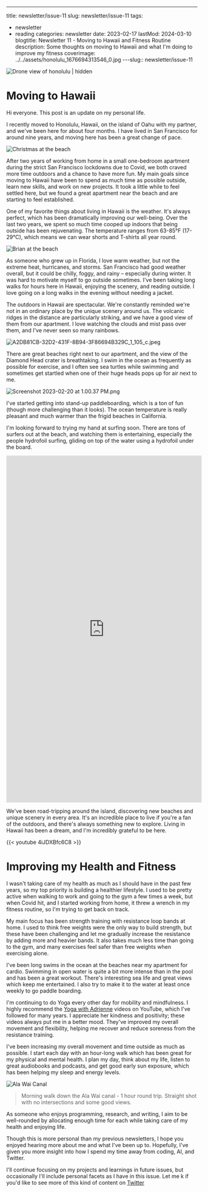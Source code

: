 ---
title: newsletter/issue-11
slug: newsletter/issue-11
tags:
  - newsletter
  - reading
categories: newsletter
date: 2023-02-17
lastMod: 2024-03-10
blogtitle: Newsletter 11 - Moving to Hawaii and Fitness Routine
description: Some thoughts on moving to Hawaii and what I'm doing to improve my fitness
coverimage: ../../assets/honolulu_1676694313546_0.jpg
---slug:: newsletter/issue-11

![Drone view of honolulu | hidden](/assets/honolulu_1676694313546_0.jpg)

# Moving to Hawaii


Hi everyone. This post is an update on my personal life.

I recently moved to Honolulu, Hawaii, on the island of Oahu with my partner, and we've been here for about four months. I have lived in San Francisco for around nine years, and moving here has been a great change of pace.

![Christmas at the beach](/assets/EB84C71D-598E-46F0-8A16-41D4CC705870_1_201_a_1676695287535_0.jpeg)

After two years of working from home in a small one-bedroom apartment during the strict San Francisco lockdowns due to Covid, we both craved more time outdoors and a chance to have more fun. My main goals since moving to Hawaii have been to spend as much time as possible outside, learn new skills, and work on new projects. It took a little while to feel settled here, but we found a great apartment near the beach and are starting to feel established.

One of my favorite things about living in Hawaii is the weather. It's always perfect, which has been dramatically improving our well-being. Over the last two years, we spent so much time cooped up indoors that being outside has been rejuvenating. The temperature ranges from 63-85°F (17-29°C), which means we can wear shorts and T-shirts all year round.

![Brian at the beach](/assets/IMG_7983_1676695639133_0.jpeg)

As someone who grew up in Florida, I love warm weather, but not the extreme heat, hurricanes, and storms. San Francisco had good weather overall, but it could be chilly, foggy, and rainy – especially during winter. It was hard to motivate myself to go outside sometimes. I've been taking long walks for hours here in Hawaii, enjoying the scenery, and reading outside. I love going on a long walks in the evening without needing a jacket.

The outdoors in Hawaii are spectacular. We're constantly reminded we're not in an ordinary place by the unique scenery around us. The volcanic ridges in the distance are particularly striking, and we have a good view of them from our apartment. I love watching the clouds and mist pass over them, and I've never seen so many rainbows.

![A2DB81CB-32D2-431F-8B94-3F86694B329C_1_105_c.jpeg](/assets/A2DB81CB-32D2-431F-8B94-3F86694B329C_1_105_c_1676932322748_0.jpeg)

There are great beaches right next to our apartment, and the view of the Diamond Head crater is breathtaking. I swim in the ocean as frequently as possible for exercise, and I often see sea turtles while swimming and sometimes get startled when one of their huge heads pops up for air next to me.

![Screenshot 2023-02-20 at 1.00.37 PM.png](/assets/Screenshot_2023-02-20_at_1.00.37_PM_1676934104689_0.png)

I've started getting into stand-up paddleboarding, which is a ton of fun (though more challenging than it looks). The ocean temperature is really pleasant and much warmer than the frigid beaches in California.

I'm looking forward to trying my hand at surfing soon. There are tons of surfers out at the beach, and watching them is entertaining, especially the people hydrofoil surfing, gliding on top of the water using a hydrofoil under the board.

<iframe width="515" height="915" src="https://www.youtube.com/embed/uz7NN1osyHw" title="Hydrofoil Surfing in Waikiki - Honolulu Hawaii" frameborder="0" allow="accelerometer; autoplay; clipboard-write; encrypted-media; gyroscope; picture-in-picture; web-share" allowfullscreen></iframe>

We've been road-tripping around the island, discovering new beaches and unique scenery in every area. It's an incredible place to live if you're a fan of the outdoors, and there's always something new to explore. Living in Hawaii has been a dream, and I'm incredibly grateful to be here.

{{< youtube 4iJDXBfc6C8 >}}

# Improving my Health and Fitness


I wasn't taking care of my health as much as I should have in the past few years, so my top priority is building a healthier lifestyle. I used to be pretty active when walking to work and going to the gym a few times a week, but when Covid hit, and I started working from home, it threw a wrench in my fitness routine, so  I'm trying to get back on track.

My main focus has been strength training with resistance loop bands at home. I used to think free weights were the only way to build strength, but these have been challenging and let me gradually increase the resistance by adding more and heavier bands. It also takes much less time than going to the gym, and many exercises feel safer than free weights when exercising alone.

I've been  long swims in the ocean at the beaches near my apartment for cardio. Swimming in open water is quite a bit more intense than in the pool and has been a great workout. There's interesting sea life and great views which keep me entertained. I also try to make it to the water at least once weekly to go paddle boarding.

I'm continuing to do Yoga every other day for mobility and mindfulness. I highly recommend the [Yoga with Adrienne](https://www.youtube.com/@yogawithadriene) videos on YouTube, which I've followed for many years. I appreciate her kindness and positivity; these videos always put me in a better mood. They've improved my overall movement and flexibility, helping me recover and reduce soreness from the resistance training.

I've been increasing my overall movement and time outside as much as possible. I start each day with an hour-long walk which has been great for my physical and mental health. I plan my day, think about my life, listen to great audiobooks and podcasts, and get good early sun exposure, which has been helping my sleep and energy levels.

![Ala Wai Canal](/assets/B6BB3671-6A00-4196-B32D-1C6D8A45D9FB_1_105_c_1676957239107_0.jpeg)

> Morning walk down the Ala Wai canal - 1 hour round trip. Straight shot with no intersections and some good views.

As someone who enjoys programming, research, and writing, I aim to be well-rounded by allocating enough time for each while taking care of my health and enjoying life.

Though this is more personal than my previous newsletters, I hope you enjoyed hearing more about me and what I've been up to. Hopefully, I've given you more insight into how I spend my time away from coding, AI, and Twitter.

I'll continue focusing on my projects and learnings in future issues, but occasionally I'll include personal facets as I have in this issue. Let me k if you'd like to see more of this kind of content on [Twitter](https://twitter.com/bsunter)

